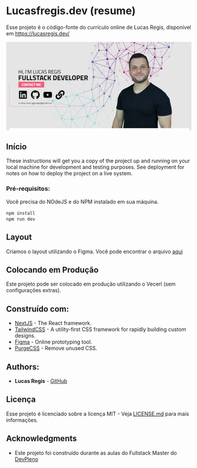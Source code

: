 # Lucasfregis.dev (resume)

Esse projeto é o código-fonte do currículo online de Lucas Regis, disponível em https://lucasregis.dev/

![Preview](https://github.com/lucasfregis/lucas-resume/blob/master/print.png?raw=true)


## Início

These instructions will get you a copy of the project up and running on your local machine for development and testing purposes. See deployment for notes on how to deploy the project on a live system.

### Pré-requisitos:

Você precisa do NOdeJS e do NPM instalado em sua máquina.

```
npm install
npm run dev
```
## Layout

Criamos o layout utilizando o Figma. Você pode encontrar o arquivo [aqui](https://www.figma.com/proto/9bUM0ZS9hzXS9eh9VMXEbc/resume?node-id=1%3A2&scaling=min-zoom)

## Colocando em Produção 

Este projeto pode ser colocado em produção utilizando o Vecerl (sem configurações extras).

## Construído com:

* [NextJS](https://nextjs.org/) - The React framework.
* [TailwindCSS](https://tailwindcss.com/) - A utility-first CSS framework for rapidly building custom designs.
* [Figma](https://www.figma.com/) - Online prototyping tool.
* [PurgeCSS](https://purgecss.com/) - Remove unused CSS.

## Authors:

* **Lucas Regis** - [GitHub](https://github.com/lucasfregis/lucas-resume)

## Licença
Esse projeto é licenciado sobre a licença MIT - Veja [LICENSE.md](LICENSE.md) para mais informações.

## Acknowledgments

* Este projeto foi construído durante as aulas do Fullstack Master do [DevPleno](https://devpleno.com)
